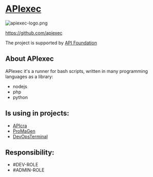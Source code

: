 # [APIexec](http://www.apiexec.com)

![apiexec-logo.png](http://logo.apiexec.com/apiexec-logo.png)

https://github.com/apiexec

The project is supported by [API Foundation](http://apifoundation.com)

## About APIexec

APIexec it's a runner for bash scripts, written in many programming languages as a library:
+ nodejs
+ php
+ python

## Is using in projects:
+ [APIcra](http://apicra.com)
+ [ProMaGen](https://www.promagen.com/)
+ [DevOpsTerminal](https://docs.devopsterminal.com/)

## Responsibility:
+ #DEV-ROLE
+ #ADMIN-ROLE
